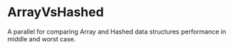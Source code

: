 # ArrayVsHashed
A parallel for comparing Array and Hashed data structures performance in middle and worst case.